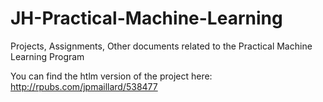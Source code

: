 # JH-Practical-Machine-Learning
Projects, Assignments, Other documents related to the Practical Machine Learning Program

You can find the htlm version of the project here:
http://rpubs.com/jpmaillard/538477
